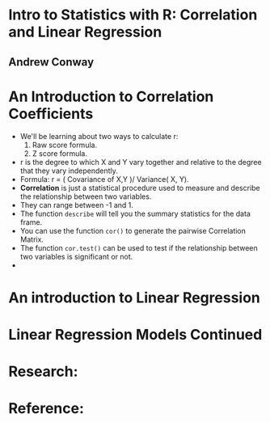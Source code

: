 # Intro to Statistics with R: Correlation and Linear Regression
## Andrew Conway

# An Introduction to Correlation Coefficients
- We'll be learning about two ways to calculate r:
  1. Raw score formula.
  2. Z score formula.
- r is the degree to which X and Y vary together and relative to the degree that they vary independently.
- Formula: r = ( Covariance of X,Y )/ Variance( X, Y).
- **Correlation** is just a statistical procedure used to measure and describe the relationship between two variables.
- They can range between -1 and 1.
- The function `describe` will tell you the summary statistics for the data frame.
- You can use the function `cor()` to generate the pairwise Correlation Matrix.
- The function `cor.test()` can be used to test if the relationship between two variables is significant or not.
-


# An introduction to Linear Regression

# Linear Regression Models Continued

# Research:

# Reference:

